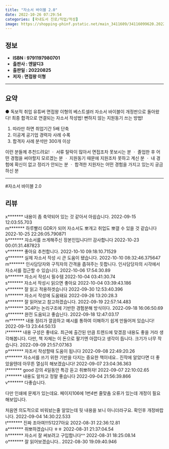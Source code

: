 ```yaml
---
title: "자소서 바이블 2.0"
date: 2022-10-26 07:29:54
categories: [국내도서 진로/직업/적성]
image: https://shopping-phinf.pstatic.net/main_3411609/34116099620.20221019141842.jpg
---
```


## **정보**

- **ISBN : 9791197980701**
- **출판사 : 엔알디3**
- **출판일 : 20220825**
- **저자 : 면접왕 이형**

------



## **요약**



● 독보적 취업 유튜버 면접왕 이형의 베스트셀러 자소서 바이블이 개정판으로 돌아왔다!
최종 합격으로 연결되는 자소서 작성법!
뻔하지 않는 지원동기 쓰는 방법!

1.	따라만 하면 취업기간 5배 단축
2.	이공계 공기업 경력자 사례 수록
3.	합격자 사례 분석만 300개 이상

이런 분들께 추천드려요! 
ㆍ	서류 탈락이 많아서 면접조차 못보시는 분
ㆍ	졸업한 후 어떤 경험을 써야할지 모르겠는 분
ㆍ	지원동기 때문에 지원조차 못하고 계신 분
ㆍ	내 경험에 확신이 없고 정리가 안되는 분
ㆍ	합격한 지원자는 어떤 경험을 가지고 있는지 궁금하신 분



------

#자소서 바이블 2.0


## **리뷰** 

  x******* 내용이 좀 축약되어 있는 것 같아서 아쉽습니다. 2022-09-15 12:03:55.703 <br/>  m******* 하루빨리 GDR가 되어 자소서도 뽀개고 취업도 뽀갤 수 있을 것 같습니다 2022-10-25 22:26:05.790871 <br/>  b******* 자소서를 쓰게해주신 장본인입니다!!! 감사합니다 2022-10-23 00:01:31.487823 <br/>  v******* 좋아요 추천합니다. 2022-10-10 09:18:10.71529 <br/>  g******* 실제 자소서 작성 시 큰 도움이 됐습니다. 2022-10-10 08:32:46.375647 <br/>  m******* 인사담당자와 구직자의 간격을 좁혀주는 듯합니다.
인사담당자의 시각에서 자소서를 접근할 수 있습니다. 2022-10-06 17:54:30.89 <br/>  b******* 자소서 작성시 필수템 2022-10-04 03:41:30.74 <br/>  s******* 자소서 작성시 읽으면 좋아요 2022-10-04 03:39:43.186 <br/>  v******* 잘 읽고 적용하겟습니다 2022-09-30 12:53:40.396 <br/>  h******* 자소서 작성에 도움돼요 2022-09-26 13:20:28.3 <br/>  a******* 잘 읽어보고 참고하겠습니다. 2022-09-19 22:57:14.483 <br/>  h******* 3C4P는 논리구조에 기반한 경험분해 방식이다. 2022-09-18 16:06:50.69 <br/>  g******* 완전 도움되고 좋습닌다. 2022-09-18 12:47:03.17 <br/>  m******* 내용 정리가 깔끔하고 예시를 통하여 이해하기 쉽게 만들어져 있습니다! 2022-09-13 23:44:50.13 <br/>  i******* 내용 구성은 좋네요.
최근에 출간된 만큼 트렌드에 맞겠끔 내용도 좋을 거라 생각해봅니다.
다만, 책 자체는 이 돈으로 팔기엔 아깝다고 생각이 듭니다.
크기가 너무 작습니다. 2022-09-09 21:57:07.163 <br/>  p******* 자조서 작성할때 도움이 됩니다 2022-09-08 22:49:20.26 <br/>  t******* 자소서를 쓰기 위한 기반을 다지는 중요한 책이네요.. 진작에 알았다면 더 좋았을텐데 아무튼 열심히 해보겠습니다! 2022-09-07 23:04:36.363 <br/>  l******* good
강의 4일동안 특강 듣고 취뽀하자! 2022-09-07 22:10:02.65 <br/>  i******* 내용도 알차고 정말 좋습니다 2022-09-04 21:56:39.866 <br/>  v******* 다좋습니다.

다만 인쇄에 문제가 있는데요.
페이지106에 1번4번 줄맞춤 오류가 있는데 개정이 필요해보입니다.

처음엔 의도적으로 비워놨는줄 알았는데 뒷 내용을 보니 아니더라구요. 확인후 개정바랍니다. 2022-09-04 14:30:22.533 <br/>  t******* 진짜 조아여!!!51227아요 2022-08-31 22:36:12.81 <br/>  a******* 취뽀하겠습니다 ㅎㅎ 2022-08-31 21:37:04.54 <br/>  h******* 자소서 잘 써보려고 구입합니다^^ 2022-08-31 18:25:08.14 <br/>  o******* 잘 읽어보겠습니다.. 2022-08-30 19:09:40.946 <br/>